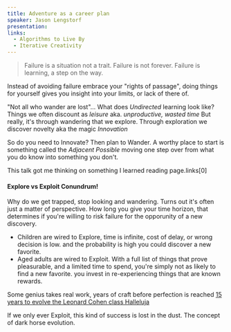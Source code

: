 ```yaml
---
title: Adventure as a career plan
speaker: Jason Lengstorf
presentation:
links:
  - Algorithms to Live By
  - Iterative Creativity
---
```

> Failure is a situation not a trait.
> Failure is not forever.
> Failure is learning, a step on the way.

Instead of avoiding failure embrace your "rights of passage", doing things for
yourself gives you insight into your limits, or lack of there of.

"Not all who wander are lost"...
What does _Undirected_ learning look like? Things we often discount as
_leisure_ aka. _unproductive, wasted time_  But really, it's through wandering
that we explore. Through exploration we discover novelty aka the magic _Innovation_

So do you need to Innovate?  Then plan to Wander.  A worthy place to start is
something called the _Adjacent Possible_  moving one step over from what you do
know into something you don't.

This talk got me thinking on something I learned reading page.links[0]

#### Explore vs Exploit Conundrum!

Why do we get trapped, stop looking and wandering.  Turns out it's often just a
matter of perspective.  How long you give your time horizon, that determines
if you're willing to risk failure for the opporunity of a new discovery.

* Children are wired to Explore, time is infinite, cost of delay, or wrong decision is low.
and the probability is high you could discover a new favorite.
* Aged adults are wired to Exploit. With a full list of things
that prove pleasurable, and a limited time to spend, you're simply not as likely
to find a new favorite.  you invest in re-experiencing things that are known rewards.



Some genius takes real work, years of craft before perfection is reached
[15 years to evolve the Leonard Cohen class Halleluja](https://www.usatoday.com/story/life/music/2016/11/11/leonard-cohen-hallelujah-jeff-buckley/93632656/)

If we only ever Exploit,  this kind of success is lost in the dust.  The concept
of dark horse evolution.
